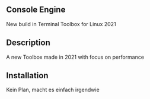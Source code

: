Console Engine
---
New build in Terminal Toolbox for Linux 2021

Description
---
A new Toolbox made in 2021 with focus on performance 


Installation
---
Kein Plan, macht es einfach irgendwie

